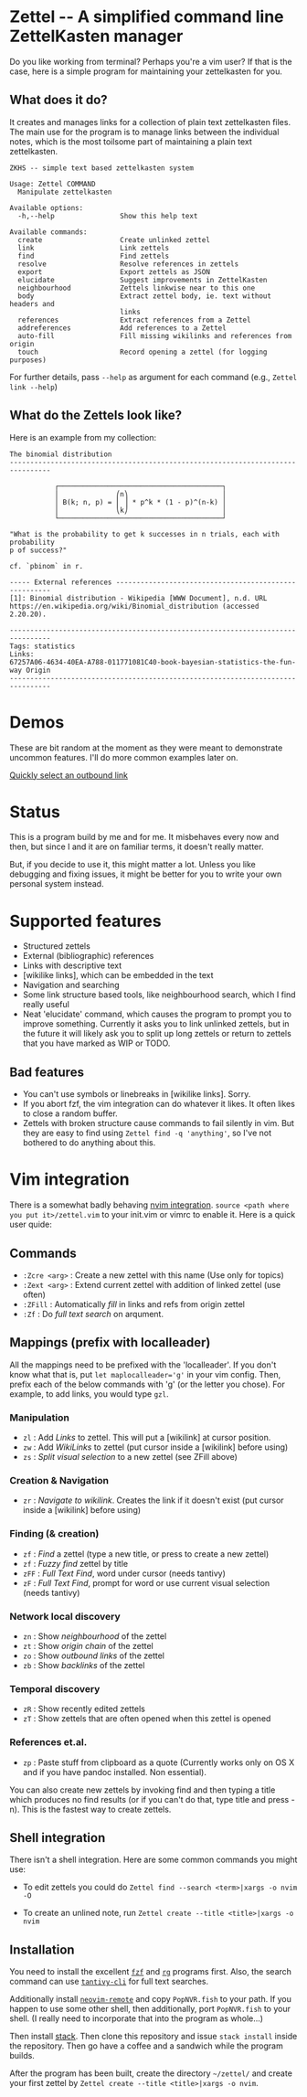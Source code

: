 # Zettel -- A simplified command line ZettelKasten manager

Do you like working from terminal? Perhaps you're a vim user?
If that is the case, here is a simple program for maintaining 
your zettelkasten for you.

## What does it do?

It creates and manages links for a collection of plain text
zettelkasten files. The main use for the program is to manage
links between the individual notes, which is the most toilsome
part of maintaining a plain text zettelkasten.

```
ZKHS -- simple text based zettelkasten system

Usage: Zettel COMMAND
  Manipulate zettelkasten

Available options:
  -h,--help                Show this help text

Available commands:
  create                   Create unlinked zettel
  link                     Link zettels
  find                     Find zettels
  resolve                  Resolve references in zettels
  export                   Export zettels as JSON
  elucidate                Suggest improvements in ZettelKasten
  neighbourhood            Zettels linkwise near to this one
  body                     Extract zettel body, ie. text without headers and
                           links
  references               Extract references from a Zettel
  addreferences            Add references to a Zettel
  auto-fill                Fill missing wikilinks and references from origin
  touch                    Record opening a zettel (for logging purposes)
```

For further details, pass `--help` as argument for each command (e.g., `Zettel link --help`)

## What do the Zettels look like?

Here is an example from my collection:

```
The binomial distribution
--------------------------------------------------------------------------------

           ┌────────────────────────────────────────┐
           │              ⎛n⎞                       │
           │ B(k; n, p) = ⎜ ⎟ * p^k * (1 - p)^(n-k) │
           │              ⎝k⎠                       │
           └────────────────────────────────────────┘

"What is the probability to get k successes in n trials, each with probability
p of success?"

cf. `pbinom` in r.

----- External references ------------------------------------------------------
[1]: Binomial distribution - Wikipedia [WWW Document], n.d. URL https://en.wikipedia.org/wiki/Binomial_distribution (accessed 2.20.20).

--------------------------------------------------------------------------------
Tags: statistics
Links: 
67257A06-4634-40EA-A788-011771081C40-book-bayesian-statistics-the-fun-way Origin
--------------------------------------------------------------------------------
```

# Demos

These are bit random at the moment as they were meant to demonstrate uncommon features.
I'll do more common examples later on.

[Quickly select an outbound link](https://drive.google.com/open?id=1sh5MfGlaAuV6j8PfDfaho6XpWlF2hw8V)

# Status

This is a program build by me and for me. It misbehaves every now and then,
but since I and it are on familiar terms, it doesn't really matter.

But, if you decide to use it, this might matter a lot. Unless you like
debugging and fixing issues, it might be better for you to write your
own personal system instead.

# Supported features

* Structured zettels
* External (bibliographic) references
* Links with descriptive text
* [wikilike links], which can be embedded in the text
* Navigation and searching
* Some link structure based tools, like neighbourhood search, which
  I find really useful
* Neat 'elucidate' command, which causes the program to prompt you to
  improve something. Currently it asks you to link unlinked zettels, but
  in the future it will likely ask you to split up long zettels or 
  return to zettels that you have marked as WIP or TODO.

## Bad features

* You can't use symbols or linebreaks in [wikilike links]. Sorry.
* If you abort fzf, the vim integration can do whatever it likes.
  It often likes to close a random buffer.
* Zettels with broken structure cause commands to fail silently in
  vim. But they are easy to find using `Zettel find -q 'anything'`,
  so I've not bothered to do anything about this.

# Vim integration

There is a somewhat badly behaving [nvim integration](zettel.vim). 
`source <path where you put it>/zettel.vim` to your init.vim or vimrc to
enable it. Here is a quick user quide:

## Commands

* `:Zcre <arg>`  : Create a new zettel with this name (Use only for topics)
* `:Zext <arg>`  : Extend current zettel with addition of linked zettel (use often)
* `:ZFill` : Automatically *fill* in links and refs from origin zettel
* `:Zf`    : Do *full text search* on arqument. 

## Mappings (prefix with localleader)

All the mappings need to be prefixed with the 'localleader'. If you don't
know what that is, put `let maplocalleader='g'` in your vim config. Then,
prefix each of the below commands with 'g' (or the letter you chose).
For example, to add links, you would type `gzl`.
    
### Manipulation

* `zl`    : Add *Links* to zettel. This will put a [wikilink] at cursor position.
* `zw`    : Add *WikiLinks* to zettel (put cursor inside a [wikilink] before using)
* `zs`    : *Split visual selection* to a new zettel (see ZFill above)

### Creation & Navigation

* `zr`    : *Navigate to wikilink*. Creates the link if it doesn't
            exist (put cursor inside a [wikilink] before using)

### Finding (& creation)

* `zf`    : *Find* a zettel (type a new title, or press <ctrl-n> to 
        create a new zettel)
* `zf`    : *Fuzzy find* zettel by title
* `zFF`   : *Full Text Find*, word under cursor (needs tantivy)
* `zF`    : *Full Text Find*, prompt for word or use current visual selection (needs tantivy)
            
### Network local discovery 

* `zn`    : Show *neighbourhood* of the zettel
* `zt`    : Show *origin chain* of the zettel
* `zo`    : Show *outbound links* of the zettel
* `zb`    : Show *backlinks* of the zettel

### Temporal discovery

* `zR`    : Show recently edited zettels
* `zT`    : Show zettels that are often opened when this zettel is opened  


### References et.al.

* `zp`    : Paste stuff from clipboard as a quote (Currently works only on OS X
            and if you have pandoc installed. Non essential).

You can also create new zettels by invoking find and then typing a title which
produces no find results (or if you can't do that, type title and press <ctrl>-n).
This is the fastest way to create zettels.

## Shell integration

There isn't a shell integration. Here are some common commands
you might use:

* To edit zettels you could do `Zettel find --search <term>|xargs -o nvim -O`

* To create an unlined note, run `Zettel create --title <title>|xargs -o nvim`

## Installation

You need to install the excellent [`fzf`](https://github.com/junegunn/fzf) and
[`rg`](https://github.com/BurntSushi/ripgrep) programs first.  Also, the search
command can use [`tantivy-cli`](https://github.com/tantivy-search/tantivy-cli)
for full text searches.

Additionally install [`neovim-remote`](https://github.com/mhinz/neovim-remote) and
copy `PopNVR.fish` to your path. If you happen to use some other shell, then additionally,
port `PopNVR.fish` to your shell. (I really need to incorporate that into the program as whole...)

Then install
[stack](https://docs.haskellstack.org/en/stable/install_and_upgrade/). Then
clone this repository and issue `stack install` inside the repository. Then go
have a coffee and a sandwich while the program builds.

After the program has been built, create the directory `~/zettel/` and
create your first zettel by `Zettel create --title <title>|xargs -o nvim`.

